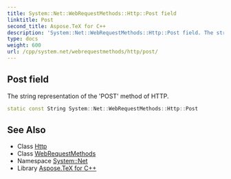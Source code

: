 ```yaml
---
title: System::Net::WebRequestMethods::Http::Post field
linktitle: Post
second_title: Aspose.TeX for C++
description: 'System::Net::WebRequestMethods::Http::Post field. The string representation of the ''POST'' method of HTTP in C++.'
type: docs
weight: 600
url: /cpp/system.net/webrequestmethods/http/post/
---
```

## Post field


The string representation of the 'POST' method of HTTP.

```cpp
static const String System::Net::WebRequestMethods::Http::Post
```

## See Also

* Class [Http](../)
* Class [WebRequestMethods](../../)
* Namespace [System::Net](../../../)
* Library [Aspose.TeX for C++](../../../../)
